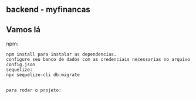 ## backend - myfinancas
 
## Vamos lá

npm:
```
npm install para instalar as dependencias.
configure seu banco de dados com as credenciais necessarias no arquivo config.json
sequelize:
npx sequelize-cli db:migrate


para rodar o projeto:
